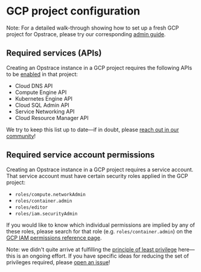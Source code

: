 # GCP project configuration

Note: For a detailed walk-through showing how to set up a fresh GCP project for Opstrace, please try our corresponding [admin guide](../guides/administrator/gcp-setup.md).

## Required services (APIs)

Creating an Opstrace instance in a GCP project requires the following APIs to be [enabled](https://cloud.google.com/service-usage/docs/enable-disable) in that project:

* Cloud DNS API
* Compute Engine API
* Kubernetes Engine API
* Cloud SQL Admin API
* Service Networking API
* Cloud Resource Manager API

We try to keep this list up to date—if in doubt, please [reach out in our community](https://go.opstrace.com/community)!

## Required service account permissions

Creating an Opstrace instance in a GCP project requires a service account.
That service account must have certain security roles applied in the GCP project:

* `roles/compute.networkAdmin`
* `roles/container.admin`
* `roles/editor`
* `roles/iam.securityAdmin`

If you would like to know which individual permissions are implied by any of these roles, please search for that role (e.g. `roles/container.admin`) on the [GCP IAM permissions reference page](https://cloud.google.com/iam/docs/permissions-reference).

Note: we didn't quite arrive at fulfilling the [principle of least privilege](https://en.wikipedia.org/wiki/Principle_of_least_privilege) here—this is an ongoing effort.
If you have specific ideas for reducing the set of privileges required, please [open an issue](https://github.com/opstrace/opstrace/issues/new/choose)!
